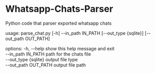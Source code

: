 # Whatsapp-Chats-Parser
Python code that parser exported whatsapp chats

usage: parse_chat.py [-h] --in_path IN_PATH [--out_type {sqlite}]
                     [--out_path OUT_PATH]

options:
  -h, --help           show this help message and exit  
  --in_path IN_PATH    path for the chats file  
  --out_type {sqlite}  output file type  
  --out_path OUT_PATH  output file path  
